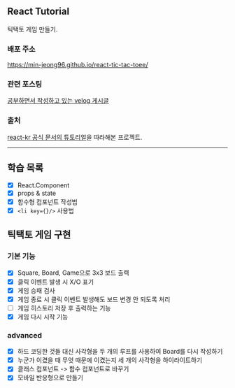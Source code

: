 ## React Tutorial
틱택토 게임 만들기.
### 배포 주소
https://min-jeong96.github.io/react-tic-tac-toee/

### 관련 포스팅
[공부하면서 작성하고 있는 velog 게시글](https://velog.io/@minjeong-dev/React-튜토리얼-도전기-Angular만-써본-개발자가)

### 출처
[react-kr 공식 문서의 튜토리얼](https://reactjs-kr.firebaseapp.com/tutorial/tutorial.html)을 따라해본 프로젝트.

---
## 학습 목록

- [x] React.Component
- [x] props & state
- [x] 함수형 컴포넌트 작성법
- [x] ```<li key={}/>``` 사용법

## 틱택토 게임 구현

### 기본 기능
- [x] Square, Board, Game으로 3x3 보드 출력
- [x] 클릭 이벤트 발생 시 X/O 표기
- [x] 게임 승패 검사
- [x] 게임 종료 시 클릭 이벤트 발생해도 보드 변경 안 되도록 처리
- [ ] 게임 히스토리 저장 후 출력하는 기능
- [x] 게임 다시 시작 기능

### advanced
- [x] 하드 코딩한 것들 대신 사각형을 두 개의 루프를 사용하여 Board를 다시 작성하기
- [x] 누군가 이겼을 때 무엇 때문에 이겼는지 세 개의 사각형을 하이라이트하기
- [x] 클래스 컴포넌트 -> 함수 컴포넌트로 바꾸기
- [x] 모바일 반응형으로 만들기